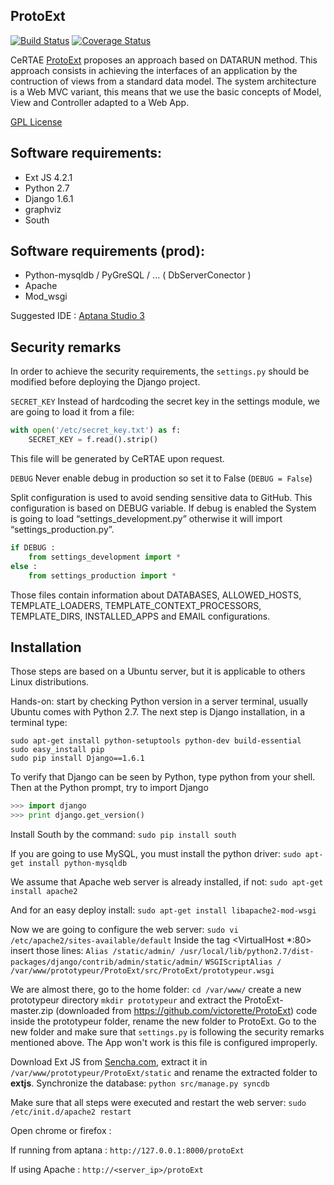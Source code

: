 ## ProtoExt
[![Build Status](https://travis-ci.org/victorette/ProtoExt.png?branch=master)](https://travis-ci.org/victorette/ProtoExt)
[![Coverage Status](https://coveralls.io/repos/victorette/ProtoExt/badge.png)](https://coveralls.io/r/victorette/ProtoExt)

CeRTAE [ProtoExt](http://www.certae.org/index.php?id=88) proposes an approach based on DATARUN method. This approach consists in achieving the interfaces of an application by the contruction of views from a standard data model.
The system architecture is a Web MVC variant, this means that we use the basic concepts of Model, View and Controller adapted to a Web App.

[GPL License](docs/LICENSE.md)

## Software requirements:

* Ext JS 4.2.1
* Python 2.7
* Django 1.6.1
* graphviz
* South

## Software requirements (prod):

* Python-mysqldb  / PyGreSQL / ...  ( DbServerConector )
* Apache
* Mod_wsgi

Suggested IDE : [Aptana Studio 3](http://aptana.com/)

## Security remarks
In order to achieve the security requirements, the `settings.py` should be modified before deploying the Django project.

`SECRET_KEY`
Instead of hardcoding the secret key in the settings module, we are going to load it from a file:
```python
with open('/etc/secret_key.txt') as f:
    SECRET_KEY = f.read().strip()
```

This file will be generated by CeRTAE upon request.

`DEBUG`
Never enable debug in production so set it to False (`DEBUG = False`)

Split configuration is used to avoid sending sensitive data to GitHub. This configuration is based on DEBUG variable. If debug is enabled the System is going to load “settings_development.py” otherwise it will import “settings_production.py”.
```python
if DEBUG :
    from settings_development import *
else :
    from settings_production import *
```
Those files contain information about DATABASES, ALLOWED_HOSTS, TEMPLATE_LOADERS, TEMPLATE_CONTEXT_PROCESSORS, TEMPLATE_DIRS, INSTALLED_APPS and EMAIL configurations.

## Installation
Those steps are based on a Ubuntu server, but it is applicable to others Linux distributions.

Hands-on: start by checking Python version in a server terminal, usually Ubuntu comes with Python 2.7. The next step is Django installation, in a terminal type:
```script
sudo apt-get install python-setuptools python-dev build-essential
sudo easy_install pip
sudo pip install Django==1.6.1
```

To verify that Django can be seen by Python, type python from your shell. Then at the Python prompt, try to import Django
```python
>>> import django
>>> print django.get_version()
```

Install South by the command:
`sudo pip install south`

If you are going to use MySQL, you must install the python driver:
`sudo apt-get install python-mysqldb`

We assume that Apache web server is already installed, if not:
`sudo apt-get install apache2`

And for an easy deploy install:
`sudo apt-get install libapache2-mod-wsgi`

Now we are going to configure the web server:
`sudo vi /etc/apache2/sites-available/default`
Inside the tag <VirtualHost *:80>
insert those lines:
	`Alias /static/admin/ /usr/local/lib/python2.7/dist-packages/django/contrib/admin/static/admin/`
	`WSGIScriptAlias / /var/www/prototypeur/ProtoExt/src/ProtoExt/prototypeur.wsgi`
	
We are almost there, go to the home folder:
`cd /var/www/`
create a new prototypeur directory
`mkdir prototypeur`
and extract the ProtoExt-master.zip (downloaded from https://github.com/victorette/ProtoExt) code inside the prototypeur folder, rename the new folder to ProtoExt.
Go to the new folder and make sure that `settings.py` is following the security remarks mentioned above. The App won't work is this file is configured improperly.

Download Ext JS from [Sencha.com](http://www.sencha.com/products/extjs/download/), extract it in `/var/www/prototypeur/ProtoExt/static` and rename the extracted folder to **extjs**.
Synchronize the database: 
`python src/manage.py syncdb`

Make sure that all steps were executed and restart the web server:
`sudo /etc/init.d/apache2 restart`

Open chrome or firefox :

If running from aptana : `http://127.0.0.1:8000/protoExt`

If using Apache : `http://<server_ip>/protoExt`
